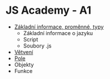 # JS Academy - A1
  - [Základní informace, proměnné, typy](./general-info)
    - Základní informace o jazyku
    - Script
    - Soubory .js
  - [Větvení](./branching)
  - [Pole](./arrays)
  - Objekty
  - Funkce
